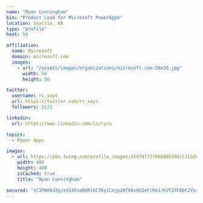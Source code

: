 ```yaml
---
name: "Ryan Cunningham"
bio: "Product Lead for Microsoft PowerApps"
location: Seattle, WA
type: "profile"
heat: 50

affiliation:
  name: Microsoft
  domain: microsoft.com
  images:
    - url: "/assets/images/organizations/microsoft.com-50x50.jpg"
      width: 50
      height: 50

twitter:
  username: rc_says
  url: https://twitter.com/rc_says
  followers: 2121

linkedin:
  url: https://www.linkedin.com/in/rycu

topics:
  - Power Apps

images:
  - url: https://pbs.twimg.com/profile_images/459747717862805504/CJIGZejd_400x400.png
    width: 400
    height: 400
    isCached: true
    title: "Ryan Cunningham"

secured: "vCIPW86d2g/x9I4XseBURikC7byICmjpzWf68vUU2eFcKm1/KVFZXF8bt2YarSTu30oqG9yjbiuij0o+tGmRGCB9HxKlSbWFJE7obi+/JXVCniDPjy0Yh4bmi2U2n7P/QrzMQCK2Vr/dethm/arxNcRc3MbAi7pRPLjZlcCUdsGUI6Y5ggvG/sWUWZghPXcWx9Swxb/JFfbWipIRxhDORVofHppjCtwuWFXT9xLCBsiqYNJqXZ1V/AnU6ZoP8kqKyBAohj/O1legaXB8SWphkOxzQsJRhb0cBLccr46PX5PLdWNvVRRqo/ufTFB1BTpZyGWt/+dSNjrJ/h7USJJOwj2K5zaaaffut4NeHLARjXzrOT01oADdC39rArbFZZE5RN3L4wuvkc7l842fP9dqoSlX3GEfZc8XEop89gSHLaM=;tNHrK9EtqZS8CQooRl9MTg=="
---
```


